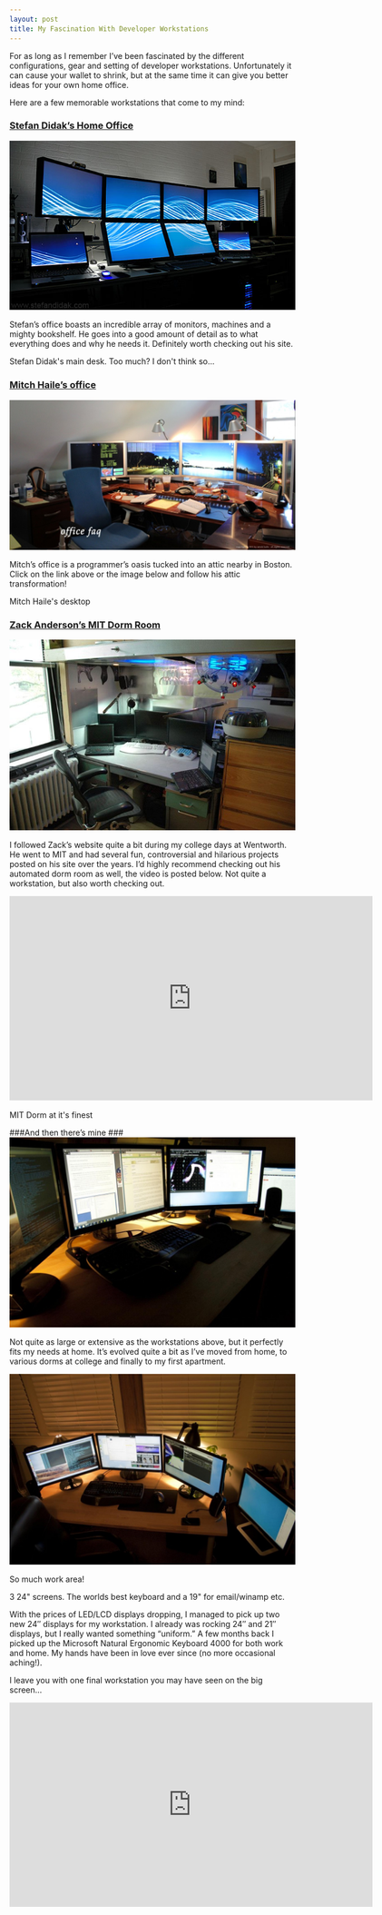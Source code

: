 ```yaml
---
layout: post
title: My Fascination With Developer Workstations
---
```


For as long as I remember I’ve been fascinated by the different configurations, gear and setting of developer workstations. Unfortunately it can cause your wallet to shrink, but at the same time it can give you better ideas for your own home office.

Here are a few memorable workstations that come to my mind:

### <a href="http://www.stefandidak.com/office/">Stefan Didak’s Home Office</a> ###
![Stefan's Office](/images/posts/fascination-with-developer-workstations/stefan.jpg)

Stefan’s office boasts an incredible array of monitors, machines and a mighty bookshelf. He goes into a good amount of detail as to what everything does and why he needs it. Definitely worth checking out his site.


Stefan Didak's main desk. Too much? I don't think so...

### <a href="http://www.biscade.com/">Mitch Haile’s office</a> ###
![Mitch Haile's Office](/images/posts/fascination-with-developer-workstations/mitch.jpg)

Mitch’s office is a programmer’s oasis tucked into an attic nearby in Boston. Click on the link above or the image below and follow his attic transformation!


Mitch Haile's desktop

### <a href="http://web.mit.edu/zacka/www/">Zack Anderson’s MIT Dorm Room</a> ###

![Zack Anderson Dorm Room](/images/posts/fascination-with-developer-workstations/zach.jpg)

I followed Zack’s website quite a bit during my college days at Wentworth. He went to MIT and had several fun, controversial and hilarious projects posted on his site over the years. I’d highly recommend checking out his automated dorm room as well, the video is posted below. Not quite a workstation, but also worth checking out.

<iframe src="http://www.youtube.com/embed/R_kYaPZ6eds?rel=0" frameborder="0" width="640" height="360"> </iframe>

MIT Dorm at it's finest

###And then there’s mine ###
![My Office](/images/posts/fascination-with-developer-workstations/mine1.jpg)

Not quite as large or extensive as the workstations above, but it perfectly fits my needs at home. It’s evolved quite a bit as I’ve moved from home, to various dorms at college and finally to my first apartment.

![My Office](/images/posts/fascination-with-developer-workstations/mine2.jpg)

So much work area!


3 24" screens. The worlds best keyboard and a 19" for email/winamp etc.

With the prices of LED/LCD displays dropping, I managed to pick up two new 24″ displays for my workstation. I already was rocking 24″ and 21″ displays, but I really wanted something “uniform.” A few months back I picked up the Microsoft Natural Ergonomic Keyboard 4000 for both work and home. My hands have been in love ever since (no more occasional aching!).

I leave you with one final workstation you may have seen on the big screen…

<iframe src="http://www.youtube.com/embed/bHLR3faI7lU?rel=0" frameborder="0" width="640" height="360"> </iframe>
